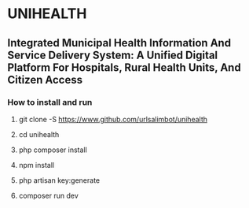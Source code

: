 # UNIHEALTH
## Integrated Municipal Health Information And Service Delivery System: A Unified Digital Platform For Hospitals, Rural Health Units, And Citizen Access

### How to install and run 
1. git clone -S https://www.github.com/urlsalimbot/unihealth

2. cd unihealth

3. php composer install
4. npm install

5. php artisan key:generate

6. composer run dev


